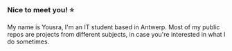 ### Nice to meet you! ⭐

My name is Yousra, I'm an IT student based in Antwerp.
Most of my public repos are projects from different subjects, in case you're interested in what I do sometimes.
